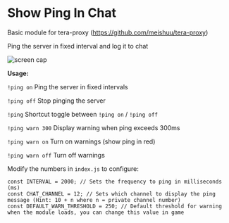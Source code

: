 # Show Ping In Chat

Basic module for tera-proxy (https://github.com/meishuu/tera-proxy)

Ping the server in fixed interval and log it to chat

![screen cap](http://i.imgur.com/AXmnie8.png)

**Usage:**

`!ping on` Ping the server in fixed intervals

`!ping off` Stop pinging the server

`!ping` Shortcut toggle between `!ping on` / `!ping off`

`!ping warn 300` Display warning when ping exceeds 300ms

`!ping warn on` Turn on warnings (show ping in red)

`!ping warn off` Turn off warnings

Modify the numbers in `index.js` to configure:
```
const INTERVAL = 2000; // Sets the frequency to ping in milliseconds (ms)
const CHAT_CHANNEL = 12; // Sets which channel to display the ping message (Hint: 10 + n where n = private channel number)
const DEFAULT_WARN_THRESHOLD = 250; // Default threshold for warning when the module loads, you can change this value in game
```
